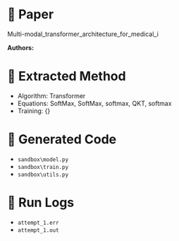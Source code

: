 # 📘 Paper
Multi-modal_transformer_architecture_for_medical_i

**Authors:** 


# 🧮 Extracted Method

- Algorithm: Transformer
- Equations: SoftMax, SoftMax, softmax, QKT, softmax
- Training: {}

# 🧠 Generated Code

- `sandbox\model.py`
- `sandbox\train.py`
- `sandbox\utils.py`

# 📜 Run Logs

- `attempt_1.err`
- `attempt_1.out`
